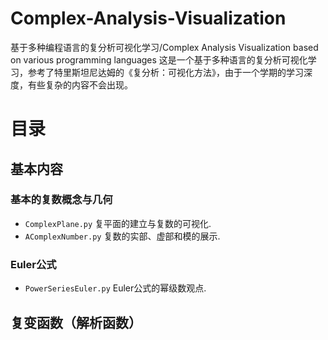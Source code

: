 # Complex-Analysis-Visualization
基于多种编程语言的复分析可视化学习/Complex Analysis Visualization based on various programming languages
这是一个基于多种语言的复分析可视化学习，参考了特里斯坦尼达姆的《复分析：可视化方法》，由于一个学期的学习深度，有些复杂的内容不会出现。
# 目录
## 基本内容
### 基本的复数概念与几何
- `ComplexPlane.py`
  复平面的建立与复数的可视化.
- `AComplexNumber.py`
复数的实部、虚部和模的展示.

### Euler公式
- `PowerSeriesEuler.py`
Euler公式的幂级数观点.

## 复变函数（解析函数）

